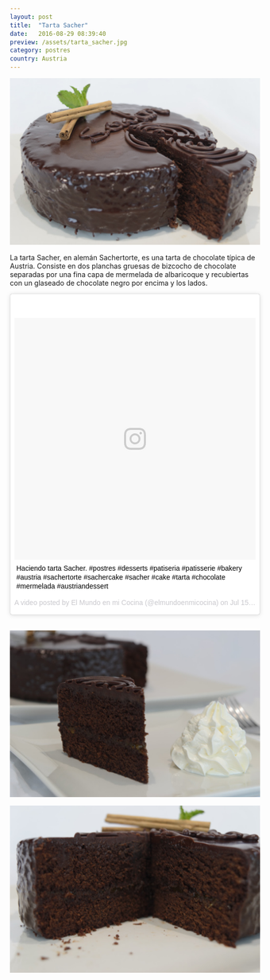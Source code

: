 ```yaml
---
layout: post
title:  "Tarta Sacher"
date:   2016-08-29 08:39:40
preview: /assets/tarta_sacher.jpg
category: postres
country: Austria
---
```


![Tarta Sacher 1](/assets/tarta_sacher.jpg)

La tarta Sacher, en alemán Sachertorte, es una tarta de chocolate típica de Austria. Consiste en dos planchas gruesas de bizcocho de chocolate separadas por una fina capa de mermelada de albaricoque y recubiertas con un glaseado de chocolate negro por encima y los lados.

<blockquote class="instagram-media" data-instgrm-captioned data-instgrm-version="7" style=" background:#FFF; border:0; border-radius:3px; box-shadow:0 0 1px 0 rgba(0,0,0,0.5),0 1px 10px 0 rgba(0,0,0,0.15); margin: 1px; max-width:658px; padding:0; width:99.375%; width:-webkit-calc(100% - 2px); width:calc(100% - 2px);"><div style="padding:8px;"> <div style=" background:#F8F8F8; line-height:0; margin-top:40px; padding:50.0% 0; text-align:center; width:100%;"> <div style=" background:url(data:image/png;base64,iVBORw0KGgoAAAANSUhEUgAAACwAAAAsCAMAAAApWqozAAAABGdBTUEAALGPC/xhBQAAAAFzUkdCAK7OHOkAAAAMUExURczMzPf399fX1+bm5mzY9AMAAADiSURBVDjLvZXbEsMgCES5/P8/t9FuRVCRmU73JWlzosgSIIZURCjo/ad+EQJJB4Hv8BFt+IDpQoCx1wjOSBFhh2XssxEIYn3ulI/6MNReE07UIWJEv8UEOWDS88LY97kqyTliJKKtuYBbruAyVh5wOHiXmpi5we58Ek028czwyuQdLKPG1Bkb4NnM+VeAnfHqn1k4+GPT6uGQcvu2h2OVuIf/gWUFyy8OWEpdyZSa3aVCqpVoVvzZZ2VTnn2wU8qzVjDDetO90GSy9mVLqtgYSy231MxrY6I2gGqjrTY0L8fxCxfCBbhWrsYYAAAAAElFTkSuQmCC); display:block; height:44px; margin:0 auto -44px; position:relative; top:-22px; width:44px;"></div></div> <p style=" margin:8px 0 0 0; padding:0 4px;"> <a href="https://www.instagram.com/p/BH5E2qUhxac/" style=" color:#000; font-family:Arial,sans-serif; font-size:14px; font-style:normal; font-weight:normal; line-height:17px; text-decoration:none; word-wrap:break-word;" target="_blank">Haciendo tarta Sacher. #postres #desserts #patiseria #patisserie #bakery #austria #sachertorte #sachercake #sacher #cake #tarta #chocolate #mermelada #austriandessert</a></p> <p style=" color:#c9c8cd; font-family:Arial,sans-serif; font-size:14px; line-height:17px; margin-bottom:0; margin-top:8px; overflow:hidden; padding:8px 0 7px; text-align:center; text-overflow:ellipsis; white-space:nowrap;">A video posted by El Mundo en mi Cocina (@elmundoenmicocina) on <time style=" font-family:Arial,sans-serif; font-size:14px; line-height:17px;" datetime="2016-07-15T18:15:08+00:00">Jul 15, 2016 at 11:15am PDT</time></p></div></blockquote>
<script async defer src="//platform.instagram.com/en_US/embeds.js"></script><br />

![Tarta Sacher 2](/assets/tarta_sacher_2.jpg)

![Tarta Sacher 3](/assets/tarta_sacher_3.jpg)
